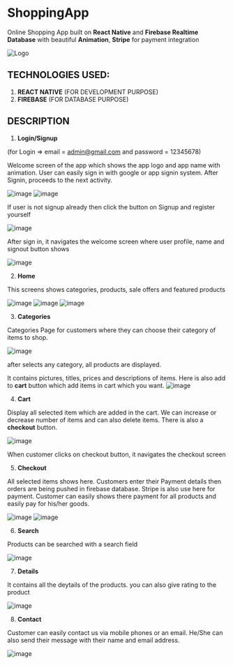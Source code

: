 # ShoppingApp

Online Shopping App built on **React Native** and **Firebase Realtime Database** with beautiful **Animation**, **Stripe** for payment integration

![Logo](https://user-images.githubusercontent.com/64039135/135723674-e2c9d2c0-214e-486d-9865-9dab0a8a9c83.png)

## TECHNOLOGIES USED:
1. **REACT NATIVE** (FOR DEVELOPMENT PURPOSE)
2. **FIREBASE** (FOR DATABASE PURPOSE)

## DESCRIPTION


1.	**Login/Signup**

(for Login => email = admin@gmail.com and password = 12345678)

Welcome screen of the app which shows the app logo and app name with animation. User can easily sign in with google or app signin system. After Signin, proceeds to the next activity.

![image](https://user-images.githubusercontent.com/64039031/190459959-c8de7fd8-e791-4f68-842e-ed016da11da7.png) 
![image](https://user-images.githubusercontent.com/64039031/190460434-a564c54b-bf0d-4018-a9bd-ee9b688f2013.png)


If user is not signup already then click the button on Signup and register yourself

![image](https://user-images.githubusercontent.com/64039031/190460162-b60a0cdf-8890-411b-ad77-692a5ea39782.png)

After sign in, it navigates the welcome screen where user profile, name and signout button shows

![image](https://user-images.githubusercontent.com/64039031/190460991-596d38b2-f636-42f3-b03f-e47d43e5add8.png)



2. **Home**

This screens shows categories, products, sale offers and featured products

![image](https://user-images.githubusercontent.com/64039031/190462497-5c6b3c49-0345-4cbf-a65f-1354d3196e04.png)
![image](https://user-images.githubusercontent.com/64039031/190462565-74f7dfeb-8e44-4cef-bcc4-664a9e9958df.png)
![image](https://user-images.githubusercontent.com/64039031/190462611-8c22a234-f40a-4449-a634-70f2e0990714.png)



3.	**Categories**

Categories Page for customers where they can choose their category of items to shop. 

![image](https://user-images.githubusercontent.com/64039031/190462343-d6fcaef9-5c37-406a-ac93-af4631088962.png)

after selects any category, all products are displayed.

It contains pictures, titles, prices and descriptions of items. Here is also add to **cart** button which add items in cart which you want.
![image](https://user-images.githubusercontent.com/64039031/190466015-5f8299b7-494b-4781-9c3b-824ac92758ba.png)



4.	**Cart**

Display all selected item which are added in the cart. We can increase or decrease number of items and can also delete items. There is also a **checkout** button.

![image](https://user-images.githubusercontent.com/64039031/190463155-5ce03736-5018-4553-9424-0ef24bd1e1aa.png)

When customer clicks on checkout button, it navigates the checkout screen



5.	**Checkout**

All selected items shows here. Customers enter their Payment details then orders are being pushed in firebase database. Stripe is also use here for payment. Customer can easily shows there payment for all products and easily pay for his/her goods.

![image](https://user-images.githubusercontent.com/64039031/190463415-040b0657-33fb-4a65-af19-184491ddc63f.png)
![image](https://user-images.githubusercontent.com/64039031/190463482-9e6e7172-6d2d-40a7-841d-35852973c7ab.png)



6.	**Search**

Products can be searched with a search field

![image](https://user-images.githubusercontent.com/64039031/190464915-1040e794-c481-4c5d-93bd-08903bb34eed.png)



7.	  **Details**

It contains all the deytails of the products. you can also give rating to the product

![image](https://user-images.githubusercontent.com/64039031/190466715-d23d4d3a-b5cc-403b-8706-ab6ca35ac825.png)



8.	  **Contact**

Customer can easily contact us via mobile phones or an email. He/She can also send their message with their name and email address. 

![image](https://user-images.githubusercontent.com/64039031/190466802-e0e9541b-f255-45a8-95f7-60eac3a1d026.png)





